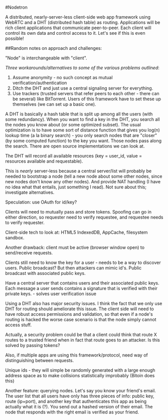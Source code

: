 #Nodetron

A distributed, nearly-server-less client-side web app framework using WebRTC and a DHT (distributed hash table) as routing. Applications will be rich client applications that communicate peer-to-peer. Each client will control its own data and control access to it. Let's see if this is even possible!

##Random notes on approach and challenges:

"Node" is interchangeable with "client".

*Three workarounds/alternatives to some of the various problems outlined*:

1. Assume anonymity - no such concept as mutual verification/authentication
2. Ditch the DHT and just use a central signaling server for everything.
3. Use trackers (trusted servers that refer peers to each other - there can be several) like BitTorrent. Users of this framework have to set these up themselves (we can set up a basic one).

A DHT is basically a hash table that is split up among all the users (with some redundancy). When you want to find a key in the DHT, you search all the nodes you know about (or some optimized subset). The usual optimization is to have some sort of distance function that gives you log(n) lookup time (a la binary search) - you only search nodes that are "closer" (by some computed function) to the key you want. Those nodes pass along the search. There are open source implementations we can look at.

The DHT will record all available resources (key = user_id, value = resources available and requestable).

This is *nearly* server-less because a central server/list will probably be needed to bootstrap a node (tell a new node about some other nodes, since new nodes don't know any other nodes). And provide NAT handling (I have no idea what that entails, just something I read). Not sure about this; investigate alternatives.

Speculation: use OAuth for id/key?

Clients will need to mutually pass and store tokens. Spoofing can go in either direction, so requester need to verify requestee, and requestee needs to verify requester.

Client-side tech to look at: HTML5 IndexedDB, AppCache, filesystem sandbox.

Another drawback: client must be active (browser window open) to send/receive requests.

Clients still need to know the key for a user - needs to be a way to discover users. Public broadcast? But then attackers can mimic id's. Public broadcast with associated public keys.

Have a central server that contains users and their associated public keys. Each message a user sends contains a signature that is verified with their private keys. - solves user verification issue

Using a DHT also has major security issues. I think the fact that we only use DHT for routing should ameliorate this issue. The client side will need to have robust access permissions and validation, so that even if a node's routing is hacked the worse case scenario is that the node simply cannot access stuff.

Actually, a security problem could be that a client could think that route X routes to a trusted friend when in fact that route goes to an attacker. Is this solved by passing tokens?

Also, if multiple apps are using this framework/protocol, need way of distinguishing between requests.

Unique ids - they will simple be randomly generated with a large enough address space as to make collisions statistically improbably (Bitoin does this)

Another feature: querying nodes. Let's say you know your friend's email. The user list that all users have only has three pieces of info: public key, route (ip+port), and another key that authenticates this app as being actually what it is (?).
You send out a hashed version of their email. The node that responds with the right email is verified as your friend.


